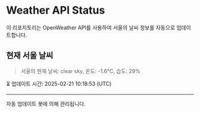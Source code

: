 
# Weather API Status

이 리포지토리는 OpenWeather API를 사용하여 서울의 날씨 정보를 자동으로 업데이트합니다.

## 현재 서울 날씨
> 서울의 현재 날씨: clear sky, 온도: -1.6°C, 습도: 29%

⏳ 업데이트 시간: 2025-02-21 10:18:53 (UTC)

---
자동 업데이트 봇에 의해 관리됩니다.
